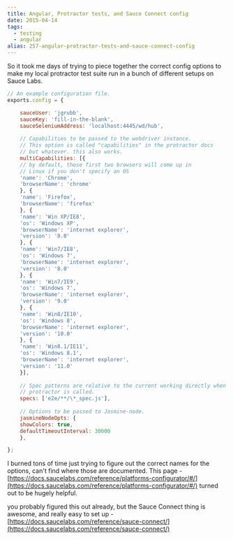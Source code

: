 ```yaml
---
title: Angular, Protractor tests, and Sauce Connect config
date: 2015-04-14
tags: 
  - testing
  - angular
alias: 257-angular-protractor-tests-and-sauce-connect-config
---
```


So it took me days of trying to piece together the correct config options to make my local protractor test suite run in a bunch of different setups on Sauce Labs.

~~~js
// An example configuration file.
exports.config = {

	sauceUser: 'jgrubb',
	sauceKey: 'fill-in-the-blank',
	sauceSeleniumAddress: 'localhost:4445/wd/hub',
	
	// Capabilities to be passed to the webdriver instance.
	// This option is called "capabilities" in the protractor docs
	// but whatever. this also works.
	multiCapabilities: [{
	// by default, these first two browsers will come up in 
	// Linux if you don't specify an OS
	'name': 'Chrome',
	'browserName': 'chrome'
	}, {
	'name': 'Firefox',
	'browserName': 'firefox'
	}, {
	'name': 'Win XP/IE8',
	'os': 'Windows XP',
	'browserName': 'internet explorer',
	'version': '8.0'
	}, {
	'name': 'Win7/IE8',
	'os': 'Windows 7',
	'browserName': 'internet explorer',
	'version': '8.0'
	}, {
	'name': 'Win7/IE9',
	'os': 'Windows 7',
	'browserName': 'internet explorer',
	'version': '9.0'
	}, {
	'name': 'Win8/IE10',
	'os': 'Windows 8',
	'browserName': 'internet explorer',
	'version': '10.0'
	}, {
	'name': 'Win8.1/IE11',
	'os': 'Windows 8.1',
	'browserName': 'internet explorer',
	'version': '11.0'
	}],
	
	// Spec patterns are relative to the current working directly when
	// protractor is called.
	specs: ['e2e/**/\*_spec.js'],
	
	// Options to be passed to Jasmine-node.
	jasmineNodeOpts: {
	showColors: true,
	defaultTimeoutInterval: 30000
	},

};
~~~

I burned tons of time just trying to figure out the correct names for the options, can't find where those are documented. This page - [https://docs.saucelabs.com/reference/platforms-configurator/#/](https://docs.saucelabs.com/reference/platforms-configurator/#/) turned out to be hugely helpful.

you probably figured this out already, but the Sauce Connect thing is awesome, and really easy to set up - [https://docs.saucelabs.com/reference/sauce-connect/](https://docs.saucelabs.com/reference/sauce-connect/)
